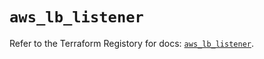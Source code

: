 # `aws_lb_listener`

Refer to the Terraform Registory for docs: [`aws_lb_listener`](https://registry.terraform.io/providers/hashicorp/aws/5.16.0/docs/resources/lb_listener).
